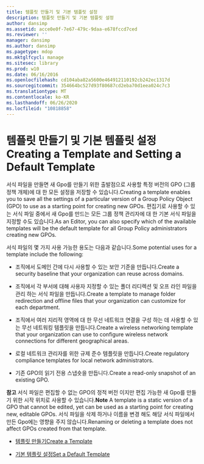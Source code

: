 ```yaml
---
title: 템플릿 만들기 및 기본 템플릿 설정
description: 템플릿 만들기 및 기본 템플릿 설정
author: dansimp
ms.assetid: acce0e0f-7e67-479c-9daa-e678fccd7ced
ms.reviewer: ''
manager: dansimp
ms.author: dansimp
ms.pagetype: mdop
ms.mktglfcycl: manage
ms.sitesec: library
ms.prod: w10
ms.date: 06/16/2016
ms.openlocfilehash: cd104aba82a5600e464912110192cb242ec1317d
ms.sourcegitcommit: 354664bc527d93f80687cd2eba70d1eea024c7c3
ms.translationtype: MT
ms.contentlocale: ko-KR
ms.lasthandoff: 06/26/2020
ms.locfileid: "10818858"
---
```

# <span data-ttu-id="adcd4-103">템플릿 만들기 및 기본 템플릿 설정</span><span class="sxs-lookup"><span data-stu-id="adcd4-103">Creating a Template and Setting a Default Template</span></span>


<span data-ttu-id="adcd4-104">서식 파일을 만들면 새 Gpo를 만들기 위한 출발점으로 사용할 특정 버전의 GPO (그룹 정책 개체)에 대 한 모든 설정을 저장할 수 있습니다.</span><span class="sxs-lookup"><span data-stu-id="adcd4-104">Creating a template enables you to save all the settings of a particular version of a Group Policy Object (GPO) to use as a starting point for creating new GPOs.</span></span> <span data-ttu-id="adcd4-105">편집기로 사용할 수 있는 서식 파일 중에서 새 Gpo를 만드는 모든 그룹 정책 관리자에 대 한 기본 서식 파일을 지정할 수도 있습니다.</span><span class="sxs-lookup"><span data-stu-id="adcd4-105">As an Editor, you can also specify which of the available templates will be the default template for all Group Policy administrators creating new GPOs.</span></span>

<span data-ttu-id="adcd4-106">서식 파일의 몇 가지 사용 가능한 용도는 다음과 같습니다.</span><span class="sxs-lookup"><span data-stu-id="adcd4-106">Some potential uses for a template include the following:</span></span>

-   <span data-ttu-id="adcd4-107">조직에서 도메인 간에 다시 사용할 수 있는 보안 기준을 만듭니다.</span><span class="sxs-lookup"><span data-stu-id="adcd4-107">Create a security baseline that your organization can reuse across domains.</span></span>

-   <span data-ttu-id="adcd4-108">조직에서 각 부서에 대해 사용자 지정할 수 있는 폴더 리디렉션 및 오프 라인 파일을 관리 하는 서식 파일을 만듭니다.</span><span class="sxs-lookup"><span data-stu-id="adcd4-108">Create a template to manage folder redirection and offline files that your organization can customize for each department.</span></span>

-   <span data-ttu-id="adcd4-109">조직에서 여러 지리적 영역에 대 한 무선 네트워크 연결을 구성 하는 데 사용할 수 있는 무선 네트워킹 템플릿을 만듭니다.</span><span class="sxs-lookup"><span data-stu-id="adcd4-109">Create a wireless networking template that your organization can use to configure wireless network connections for different geographical areas.</span></span>

-   <span data-ttu-id="adcd4-110">로컬 네트워크 관리자를 위한 규제 준수 템플릿을 만듭니다.</span><span class="sxs-lookup"><span data-stu-id="adcd4-110">Create regulatory compliance templates for local network administrators.</span></span>

-   <span data-ttu-id="adcd4-111">기존 GPO의 읽기 전용 스냅숏을 만듭니다.</span><span class="sxs-lookup"><span data-stu-id="adcd4-111">Create a read-only snapshot of an existing GPO.</span></span>

<span data-ttu-id="adcd4-112">**참고**  서식 파일은 편집할 수 없는 GPO의 정적 버전 이지만 편집 가능한 새 Gpo를 만들기 위한 시작 위치로 사용할 수 있습니다.</span><span class="sxs-lookup"><span data-stu-id="adcd4-112">**Note** A template is a static version of a GPO that cannot be edited, yet can be used as a starting point for creating new, editable GPOs.</span></span> <span data-ttu-id="adcd4-113">서식 파일을 삭제 하거나 이름을 변경 해도 해당 서식 파일에서 만든 Gpo에는 영향을 주지 않습니다.</span><span class="sxs-lookup"><span data-stu-id="adcd4-113">Renaming or deleting a template does not affect GPOs created from that template.</span></span>

 

-   [<span data-ttu-id="adcd4-114">템플릿 만들기</span><span class="sxs-lookup"><span data-stu-id="adcd4-114">Create a Template</span></span>](create-a-template-agpm30ops.md)

-   [<span data-ttu-id="adcd4-115">기본 템플릿 설정</span><span class="sxs-lookup"><span data-stu-id="adcd4-115">Set a Default Template</span></span>](set-a-default-template-agpm30ops.md)

 

 





